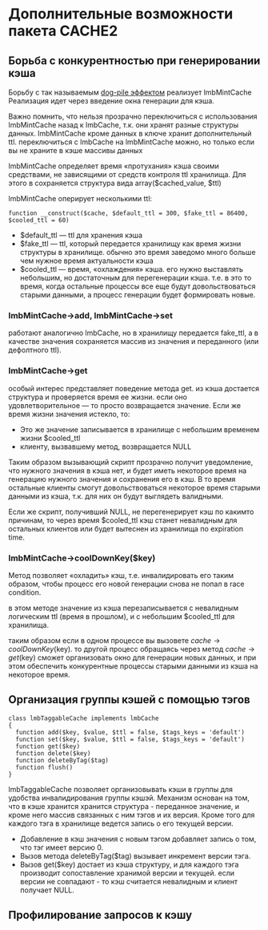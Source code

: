 # Дополнительные возможности пакета CACHE2
## Борьба с конкурентностью при генерировании кэша
Борьбу с так называемым [dog-pile эффектом](http://www.opennet.ru/base/dev/memcached_lock.txt.html) реализует lmbMintCache Реализация идет через введение окна генерации для кэша.

Важно помнить, что нельзя прозрачно переключиться с использования lmbMintCache назад к lmbCache, т.к. они хранят разные структуры данных. lmbMintCache кроме данных в ключе хранит дополнительный ttl. переключиться с lmbCache на lmbMintCache можно, но только если вы не храните в кэше массивы данных

lmbMintCache определяет время «протухания» кэша своими средствами, не зависящими от средств контроля ttl хранилища. Для этого в сохраняется структура вида array($cached_value, $ttl)

lmbMintCache оперирует несколькими ttl:

    function __construct($cache, $default_ttl = 300, $fake_ttl = 86400, $cooled_ttl = 60)

* $default_ttl — ttl для хранения кэша
* $fake_ttl — ttl, который передается хранилищу как время жизни структуры в хранилище. обычно это время заведомо много больше чем нужное время актуальности кэша
* $cooled_ttl — время, «охлаждения» кэша. его нужно выставлять небольшим, но достаточным для перегенерации кэша. т.е. в это то время, когда остальные процессы все еще будут довольствоваться старыми данными, а процесс генерации будет формировать новые.

### lmbMintCache->add, lmbMintCache->set
работают аналогично lmbCache, но в хранилищу передается fake_ttl, а в качестве значения сохраняется массив из значения и переданного (или дефолтного ttl).

### lmbMintCache->get
особый интерес представляет поведение метода get. из кэша достается структура и проверяется время ее жизни. если оно удовлетворительное — то просто возвращается значение. Eсли же время жизни значения истекло, то:

* Это же значение записывается в хранилище с небольшим временем жизни $cooled_ttl
* клиенту, вызвавшему метод, возвращается NULL

Таким образом вызывающий скрипт прозрачно получит уведомление, что нужного значения в кэша нет, и будет иметь некоторое время на генерацию нужного значения и сохранения его в кэш. В то время остальные клиенты смогут довольствоваться некоторое время старыми данными из кэша, т.к. для них он будут выглядеть валидными.

Если же скрипт, получивший NULL, не перегенерирует кэш по какимто причинам, то через время $cooled_ttl кэш станет невалидным для остальных клиентов или будет вытеснен из хранилища по expiration time.

### lmbMintCache->coolDownKey($key)

Метод позволяет «охладить» кэш, т.е. инвалидировать его таким образом, чтобы процесс его новой генерации снова не попал в race condition.

в этом методе значение из кэша перезаписывается с невалидным логическим ttl (время в прошлом), и с небольшим $cooled_ttl для хранилища.

таким образом если в одном процессе вы вызовете $cache→coolDownKey($key). то другой процесс обращаясь через метод $cache→get($key) сможет организовать окно для генерации новых данных, и при этом обеспечить конкурентные процессы старыми данными из кэша на некоторое время.

## Организация группы кэшей с помощью тэгов

    class lmbTaggableCache implements lmbCache
    {
      function add($key, $value, $ttl = false, $tags_keys = 'default')
      function set($key, $value, $ttl = false, $tags_keys = 'default')
      function get($key)
      function delete($key)
      function deleteByTag($tag)
      function flush()
    }

lmbTaggableCache позволяет организовывать кэши в группы для удобства инвалидирования группы кэшэй. Mеханизм основан на том, что в кэше хранится хранится структура - переданное значение, и кроме него массив связанных с ним тэгов и их версия. Кроме того для каждого тэга в хранилище ведется запись о его текущей версии.

* Добавление в кэш значения с новым тэгом добавляет запись о том, что тэг имеет версию 0.
* Вызов метода deleteByTag($tag) вызывает инкремент версии тэга.
* Вызов get($key) достает из кэша структуру, и для каждого тэга производит сопоставление хранимой версии и текущей. если версии не совпадают - то кэш считается невалидным и клиент получает NULL.

## Профилирование запросов к кэшу
